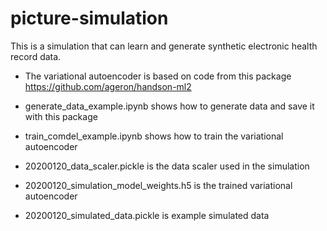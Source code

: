 # picture-simulation
This is a simulation that can learn and generate synthetic electronic health record data.

* The variational autoencoder is based on code from this package https://github.com/ageron/handson-ml2

* generate_data_example.ipynb shows how to generate data and save it with this package

* train_comdel_example.ipynb shows how to train the variational autoencoder

* 20200120_data_scaler.pickle is the data scaler used in the simulation

* 20200120_simulation_model_weights.h5 is the trained variational autoencoder

* 20200120_simulated_data.pickle is example simulated data